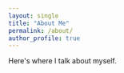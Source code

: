 ```yaml
---
layout: single
title: "About Me"
permalink: /about/
author_profile: true
---
```

Here's where I talk about myself.